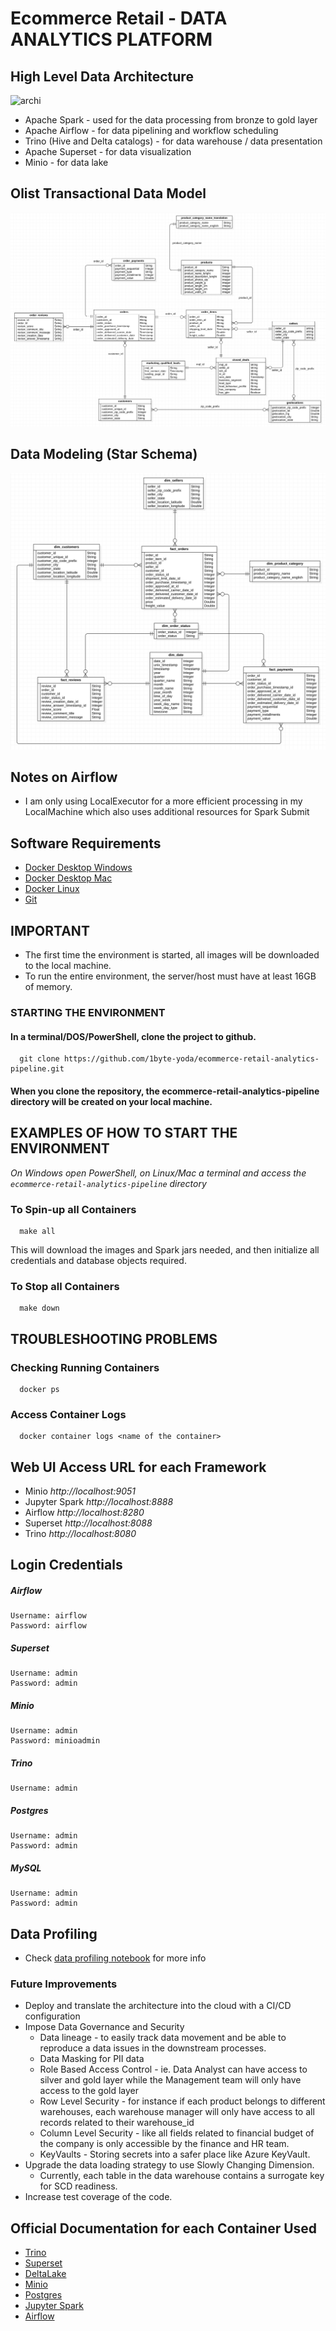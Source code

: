 # Ecommerce Retail - DATA ANALYTICS PLATFORM

## High Level Data Architecture
![archi](images/high_level_archi.gif)

- Apache Spark - used for the data processing from bronze to gold layer
- Apache Airflow - for data pipelining and workflow scheduling
- Trino (Hive and Delta catalogs) - for data warehouse / data presentation
- Apache Superset - for data visualization
- Minio - for data lake

## Olist Transactional Data Model
![olist_erd.png](images/olist_erd.png)

## Data Modeling (Star Schema)
![erd](images/olist_star_erd.png)

## Notes on Airflow
* I am only using LocalExecutor for a more efficient processing in my LocalMachine which also uses additional resources for Spark Submit

## Software Requirements
* [Docker Desktop Windows](https://hub.docker.com/editions/community/docker-ce-desktop-windows)
* [Docker Desktop Mac](https://docs.docker.com/desktop/install/mac-install)
* [Docker Linux](https://docs.docker.com/install/linux/docker-ce/ubuntu/)
* [Git](https://git-scm.com/book/en/v2/Getting-Started-Installing-Git)
   
## IMPORTANT
* The first time the environment is started, all images will be downloaded to the local machine.
* To run the entire environment, the server/host must have at least 16GB of memory.


### STARTING THE ENVIRONMENT

#### In a terminal/DOS/PowerShell, clone the project to github.
      git clone https://github.com/1byte-yoda/ecommerce-retail-analytics-pipeline.git


#### When you clone the repository, the ecommerce-retail-analytics-pipeline directory will be created on your local machine.

## EXAMPLES OF HOW TO START THE ENVIRONMENT

   *On Windows open PowerShell, on Linux/Mac a terminal and access the `ecommerce-retail-analytics-pipeline` directory*

### To Spin-up all Containers
      make all
This will download the images and Spark jars needed, and then initialize all credentials and database objects required.

### To Stop all Containers
      make down

## TROUBLESHOOTING PROBLEMS

### Checking Running Containers
      docker ps

### Access Container Logs
      docker container logs <name of the container> 

## Web UI Access URL for each Framework
 
* Minio *http://localhost:9051*
* Jupyter Spark *http://localhost:8888*
* Airflow *http://localhost:8280*
* Superset *http://localhost:8088*
* Trino *http://localhost:8080*

## Login Credentials
   ##### Airflow
    Username: airflow
    Password: airflow

   ##### Superset
    Username: admin
    Password: admin
   
   ##### Minio
    Username: admin
    Password: minioadmin

   ##### Trino
    Username: admin

   ##### Postgres
    Username: admin
    Password: admin

   ##### MySQL
    Username: admin
    Password: admin

## Data Profiling
- Check [data profiling notebook](https://github.com/1byte-yoda/ecommerce-retail-analytics-pipeline/blob/master/src/jupyter/notebooks/data_profiling.ipynb) for more info

### Future Improvements
- Deploy and translate the architecture into the cloud with a CI/CD configuration
- Impose Data Governance and Security
   - Data lineage - to easily track data movement and be able to reproduce a data issues in the downstream processes.
   - Data Masking for PII data
   - Role Based Access Control - ie. Data Analyst can have access to silver and gold layer while the Management team will only have access to the gold layer
   - Row Level Security - for instance if each product belongs to different warehouses, each warehouse manager will only have access to all records related to their warehouse_id
   - Column Level Security - like all fields related to financial budget of the company is only accessible by the finance and HR team.
   - KeyVaults - Storing secrets into a safer place like Azure KeyVault.
- Upgrade the data loading strategy to use Slowly Changing Dimension.
  - Currently, each table in the data warehouse contains a surrogate key for SCD readiness.
- Increase test coverage of the code.


## Official Documentation for each Container Used

* [Trino](https://trino.io/docs/current/installation/containers.html)
* [Superset](https://superset.apache.org/docs/installation/installing-superset-using-docker-compose/)
* [DeltaLake](https://delta.io/)
* [Minio](https://min.io/docs/minio/container/operations/installation.html)
* [Postgres](https://github.com/docker-library/postgres)
* [Jupyter Spark](https://jupyter-docker-stacks.readthedocs.io/en/latest/using/specifics.html)
* [Airflow](https://airflow.apache.org/docs/apache-airflow/stable/howto/docker-compose/index.html)
